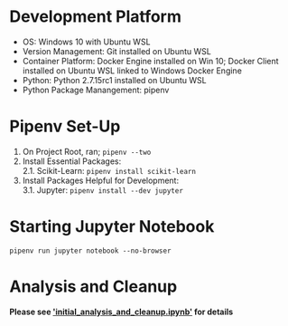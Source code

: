 # Development Platform
* OS: Windows 10 with Ubuntu WSL
* Version Management: Git installed on Ubuntu WSL
* Container Platform: Docker Engine installed on Win 10; Docker Client installed on Ubuntu WSL linked to Windows Docker Engine
* Python: Python 2.7.15rc1 installed on Ubuntu WSL
* Python Package Manangement: pipenv

# Pipenv Set-Up
1. On Project Root, ran; ```pipenv --two```
2. Install Essential Packages:  
    2.1. Scikit-Learn: ```pipenv install scikit-learn```
3. Install Packages Helpful for Development:  
    3.1. Jupyter: ```pipenv install --dev jupyter```

# Starting Jupyter Notebook
```
pipenv run jupyter notebook --no-browser
```

# Analysis and Cleanup
**Please see ['initial_analysis_and_cleanup.ipynb'](initial_analysis_and_cleanup.ipynb) for details** 
